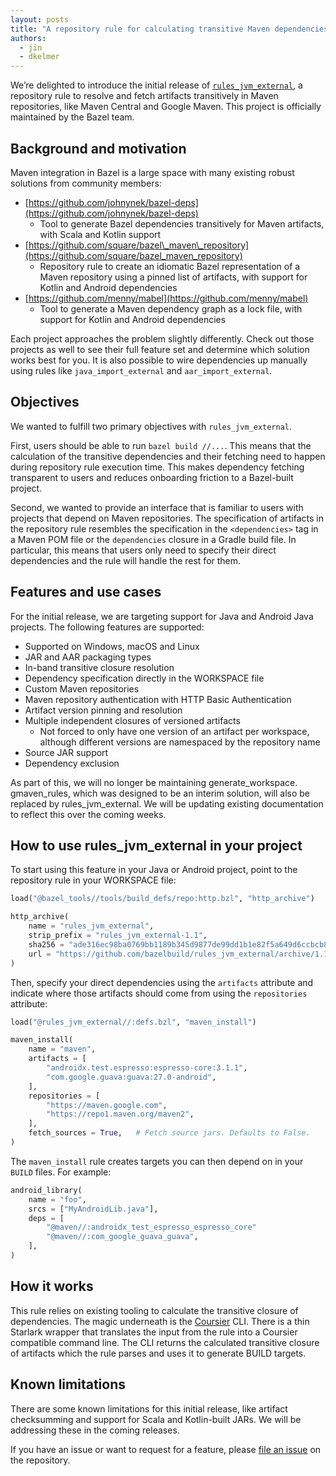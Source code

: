 ```yaml
---
layout: posts
title: "A repository rule for calculating transitive Maven dependencies"
authors:
  - jin
  - dkelmer
---
```


We’re delighted to introduce the initial release of
[`rules_jvm_external`](https://github.com/bazelbuild/rules_jvm_external), a
repository rule to resolve and fetch artifacts transitively in Maven
repositories, like Maven Central and Google Maven. This project is officially
maintained by the Bazel team.

## Background and motivation

Maven integration in Bazel is a large space with many existing robust solutions
from community members:

* [https://github.com/johnynek/bazel-deps](https://github.com/johnynek/bazel-deps)
    * Tool to generate Bazel dependencies transitively for Maven artifacts, with
      Scala and Kotlin support
* [https://github.com/square/bazel\_maven\_repository](https://github.com/square/bazel_maven_repository)
    * Repository rule to create an idiomatic Bazel representation of a Maven
      repository using a pinned list of artifacts, with support for Kotlin and
      Android dependencies
* [https://github.com/menny/mabel](https://github.com/menny/mabel)
    * Tool to generate a Maven dependency graph as a lock file, with support for
      Kotlin and Android dependencies

Each project approaches the problem slightly differently. Check out those
projects as well to see their full feature set and determine which solution
works best for you. It is also possible to wire dependencies up manually using
rules like `java_import_external` and `aar_import_external`.

## Objectives

We wanted to fulfill two primary objectives with `rules_jvm_external`.

First, users should be able to run `bazel build //...`. This means that the
calculation of the transitive dependencies and their fetching need to happen
during repository rule execution time. This makes dependency fetching
transparent to users and reduces onboarding friction to a Bazel-built project.

Second, we wanted to provide an interface that is familiar to users with
projects that depend on Maven repositories. The specification of artifacts in
the repository rule resembles the specification in the `<dependencies>` tag in a
Maven POM file or the `dependencies` closure in a Gradle build file. In
particular, this means that users only need to specify their direct dependencies
and the rule will handle the rest for them.

## Features and use cases

For the initial release, we are targeting support for Java and Android Java
projects. The following features are supported:

* Supported on Windows, macOS and Linux
* JAR and AAR packaging types
* In-band transitive closure resolution
* Dependency specification directly in the WORKSPACE file
* Custom Maven repositories
* Maven repository authentication with HTTP Basic Authentication
* Artifact version pinning and resolution
* Multiple independent closures of versioned artifacts
    * Not forced to only have one version of an artifact per workspace, although
      different versions are namespaced by the repository name
* Source JAR support
* Dependency exclusion

As part of this, we will no longer be maintaining generate_workspace.
gmaven_rules, which was designed to be an interim solution, will also be
replaced by rules_jvm_external. We will be updating existing documentation to
reflect this over the coming weeks.

## How to use rules_jvm_external in your project

To start using this feature in your Java or Android project, point to the
repository rule in your WORKSPACE file:

```python
load("@bazel_tools//tools/build_defs/repo:http.bzl", "http_archive")

http_archive(
    name = "rules_jvm_external",
    strip_prefix = "rules_jvm_external-1.1",
    sha256 = "ade316ec98ba0769bb1189b345d9877de99dd1b1e82f5a649d6ccbcb8da51c1f",
    url = "https://github.com/bazelbuild/rules_jvm_external/archive/1.1.zip"
)
```

Then, specify your direct dependencies using the `artifacts` attribute and
indicate where those artifacts should come from using the `repositories`
attribute:

```python
load("@rules_jvm_external//:defs.bzl", "maven_install")

maven_install(
    name = "maven",
    artifacts = [
        "androidx.test.espresso:espresso-core:3.1.1",
        "com.google.guava:guava:27.0-android",
    ],
    repositories = [
        "https://maven.google.com",
        "https://repo1.maven.org/maven2",
    ],
    fetch_sources = True,   # Fetch source jars. Defaults to False.
)
```

The `maven_install` rule creates targets you can then depend on in your `BUILD`
files. For example:

```python
android_library(
    name = "foo",
    srcs = ["MyAndroidLib.java"],
    deps = [
        "@maven//:androidx_test_espresso_espresso_core"
        "@maven//:com_google_guava_guava",
    ],
)
```

## How it works

This rule relies on existing tooling to calculate the transitive closure of
dependencies. The magic underneath is the [Coursier](https://get-coursier.io/)
CLI. There is a thin Starlark wrapper that translates the input from the rule
into a Coursier compatible command line. The CLI returns the calculated
transitive closure of artifacts which the rule parses and uses it to generate
BUILD targets.

## Known limitations

There are some known limitations for this initial release, like artifact
checksumming and support for Scala and Kotlin-built JARs. We will be addressing
these in the coming releases.

If you have an issue or want to request for a feature, please [file an
issue](https://github.com/bazelbuild/rules_jvm_external/) on the repository.
